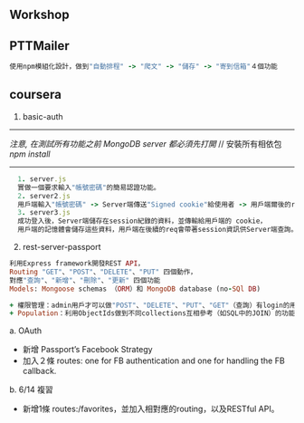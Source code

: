 ## Workshop



## PTTMailer

```ruby
使用npm模組化設計，做到"自動排程" -> "爬文" -> "儲存" -> "寄到信箱"４個功能
```
## coursera

1. basic-auth

***
*注意, 在測試所有功能之前 MongoDB server 都必須先打開*
// 安裝所有相依包
*npm install*

***

```ruby
  1. server.js
  實做一個要求輸入"帳號密碼"的簡易認證功能。
  2. server2.js
  用戶端輸入"帳號密碼" -> Server端傳送"Signed cookie"給使用者 -> 用戶端爾後的req.headers都會帶cookie
  3. server3.js
  成功登入後，Server端儲存在session紀錄的資料，並傳輸給用戶端的 cookie，
  用戶端的記憶體會儲存這些資料，用戶端在後續的req會帶著session資訊供Server端查詢。
```

2. rest-server-passport

```ruby
利用Express framework開發REST API，
Routing "GET"、"POST"、"DELETE"、"PUT" 四個動作，
對應"查詢"、"新增"、"刪除"、"更新" 四個功能
Models: Mongoose schemas （ORM）和 MongoDB database (no-SQl DB)

+ 權限管理：admin用戶才可以做"POST"、"DELETE"、"PUT"、"GET"（查詢）有login的用戶都能操作
+ Population：利用ObjectIds做到不同collections互相參考（如SQL中的JOIN）的功能。
```

  a. OAuth
  + 新增 Passport’s Facebook Strategy
  + 加入２條 routes: one for FB authentication and one for handling the FB callback.

  b. 6/14 複習
  + 新增1條 routes:/favorites，並加入相對應的routing，以及RESTful API。

